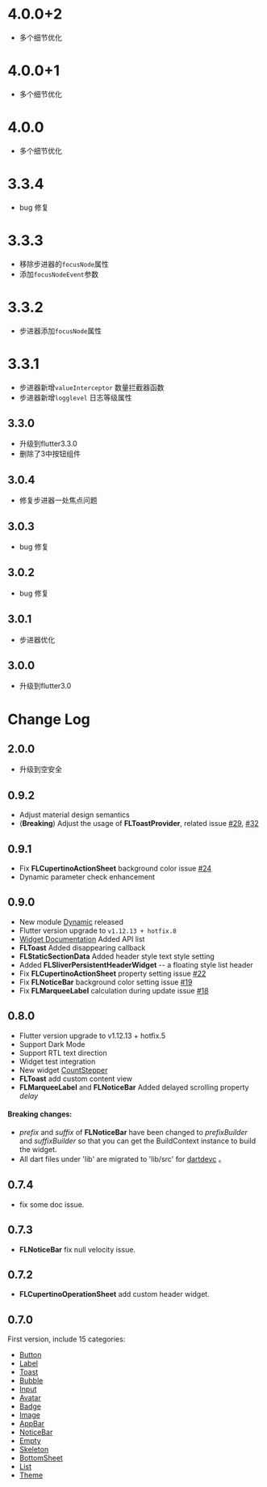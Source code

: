 # 4.0.0+2

* 多个细节优化

# 4.0.0+1

* 多个细节优化

# 4.0.0

* 多个细节优化

# 3.3.4

* bug 修复

# 3.3.3


* 移除步进器的`focusNode`属性
* 添加`focusNodeEvent`参数

# 3.3.2

* 步进器添加`focusNode`属性

# 3.3.1

* 步进器新增`valueInterceptor` 数量拦截器函数
* 步进器新增`logglevel` 日志等级属性

## 3.3.0

* 升级到flutter3.3.0
* 删除了3中按钮组件

## 3.0.4

* 修复步进器一处焦点问题

## 3.0.3

* bug 修复

## 3.0.2

* bug 修复

## 3.0.1

* 步进器优化

## 3.0.0
* 升级到flutter3.0

# Change Log

## 2.0.0

- 升级到空安全

## 0.9.2

- Adjust material design semantics
- (**Breaking**) Adjust the usage of **FLToastProvider**, related issue [#29](https://github.com/Rannie/flui/issues/29), [#32](https://github.com/Rannie/flui/issues/32)

## 0.9.1

- Fix **FLCupertinoActionSheet** background color issue [#24](https://github.com/Rannie/flui/issues/24)
- Dynamic parameter check enhancement

## 0.9.0

- New module [Dynamic](https://www.flui.xin/en/dynamic.html) released
- Flutter version upgrade to `v1.12.13 + hotfix.8`
- [Widget Documentation](https://www.flui.xin/en/widgets/button.html) Added API list
- **FLToast** Added disappearing callback
- **FLStaticSectionData** Added header style text style setting
- Added **FLSliverPersistentHeaderWidget** -- a floating style list header
- Fix **FLCupertinoActionSheet** property setting issue [#22](https://github.com/Rannie/flui/issues/22)
- Fix **FLNoticeBar** background color setting issue [#19](https://github.com/Rannie/flui/issues/19)
- Fix **FLMarqueeLabel** calculation during update issue [#18](https://github.com/Rannie/flui/issues/18)

## 0.8.0

- Flutter version upgrade to v1.12.13 + hotfix.5
- Support Dark Mode 
- Support RTL text direction
- Widget test integration
- New widget [CountStepper](https://www.flui.xin/en/widgets/counter.html)
- **FLToast** add custom content view
- **FLMarqueeLabel** and **FLNoticeBar** Added delayed scrolling property *delay*

#### Breaking changes:
- *prefix* and *suffix* of **FLNoticeBar** have been changed to *prefixBuilder* and *suffixBuilder* so that you can get the BuildContext instance to build the widget.
- All dart files under 'lib' are migrated to 'lib/src' for [dartdevc](https://dart.dev/tools/dartdevc) 。

## 0.7.4

- fix some doc issue.

## 0.7.3

- **FLNoticeBar** fix null velocity issue.
 
## 0.7.2 

- **FLCupertinoOperationSheet** add custom header widget.

## 0.7.0

First version, include 15 categories:

- [Button](https://www.flui.xin/en/widgets/button.html)
- [Label](https://www.flui.xin/en/widgets/label.html)
- [Toast](https://www.flui.xin/en/widgets/toast.html)
- [Bubble](https://www.flui.xin/en/widgets/bubble.html)
- [Input](https://www.flui.xin/en/widgets/input.html)
- [Avatar](https://www.flui.xin/en/widgets/avatar.html)
- [Badge](https://www.flui.xin/en/widgets/badge.html)
- [Image](https://www.flui.xin/en/widgets/image.html)
- [AppBar](https://www.flui.xin/en/widgets/appbar.html)
- [NoticeBar](https://www.flui.xin/en/widgets/notice-bar.html)
- [Empty](https://www.flui.xin/en/widgets/empty.html)
- [Skeleton](https://www.flui.xin/en/widgets/skeleton.html)
- [BottomSheet](https://www.flui.xin/en/widgets/bottom-sheet.html)
- [List](https://www.flui.xin/en/widgets/list.html)
- [Theme](https://www.flui.xin/en/widgets/theme.html)
